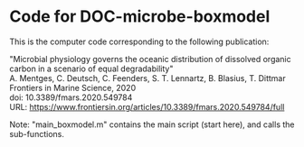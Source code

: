 # Code for DOC-microbe-boxmodel

This is the computer code corresponding to the following publication:

"Microbial physiology governs the oceanic distribution of dissolved organic carbon in a scenario of equal degradability"  
A. Mentges, C. Deutsch, C. Feenders, S. T. Lennartz, B. Blasius, T. Dittmar  
Frontiers in Marine Science, 2020  
doi: 10.3389/fmars.2020.549784  
URL: https://www.frontiersin.org/articles/10.3389/fmars.2020.549784/full  

Note: "main_boxmodel.m" contains the main script (start here), and calls the sub-functions.
